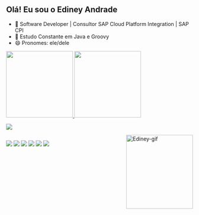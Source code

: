 ## Olá! Eu sou o Ediney Andrade

- 🔭 Software Developer | Consultor SAP Cloud Platform Integration | SAP CPI
- 🌱 Estudo Constante em Java e Groovy
- 😄 Pronomes: ele/dele

<div>
  <a href="https://github.com/Ediiney">
  <img height="180em" src="https://github-readme-stats.vercel.app/api/?username=Ediiney&show_icons=true&theme=dracula&include_all_commits=true&count_private=true"/>
  <img height="180em" src="https://github-readme-stats.vercel.app/api/top-langs/?username=Ediiney&layout=compact&langs_count=16&theme=dracula"/>
</div>
<p align="start">
  <a href="https://skillicons.dev">
    <img src="https://skillicons.dev/icons?i=java,py,js,spring,mysql,html,css,vscode,postman,ocaml,maven,linux,idea,eclipse,heroku,linkedin,github,instagram,discord&perline=12" />
  </a>
</p>
  <img align="right" alt="Ediney-gif" height="200" width="180" src="https://c.tenor.com/nyYLGlzG3nMAAAAC/mr-robot-control-is-an-illusion.gif">
</div>
  
##
  
<div>
  <a href="https://www.youtube.com/watch?v=F8_zKBMSmdE" target="_blank"><img src="https://img.shields.io/badge/YouTube-FF0000?style=for-the-badge&logo=youtube&logoColor=white" target="_blank"></a>
  <a href="https://instagram.com/neeygms" target="_blank"><img src="https://img.shields.io/badge/-Instagram-%23E4405F?style=for-the-badge&logo=instagram&logoColor=white" target="_blank"></a>
 	<a href="https://www.twitch.tv/neeysp" target="_blank"><img src="https://img.shields.io/badge/Twitch-9146FF?style=for-the-badge&logo=twitch&logoColor=white" target="_blank"></a>
 <a href="https://discord.com/channels/517701833351757825/517701834018914325" target="_blank"><img src="https://img.shields.io/badge/Discord-7289DA?style=for-the-badge&logo=discord&logoColor=white" target="_blank"></a> 
  <a href = "mailto:edineyofc@gmail.com"><img src="https://img.shields.io/badge/Gmail-D14836?style=for-the-badge&logo=gmail&logoColor=white" target="_blank"></a>
  <a href="https://www.linkedin.com/in/ediney-andrade-a77952118/" target="_blank"><img src="https://img.shields.io/badge/-LinkedIn-%230077B5?style=for-the-badge&logo=linkedin&logoColor=white" target="_blank"></a>   
</div>
